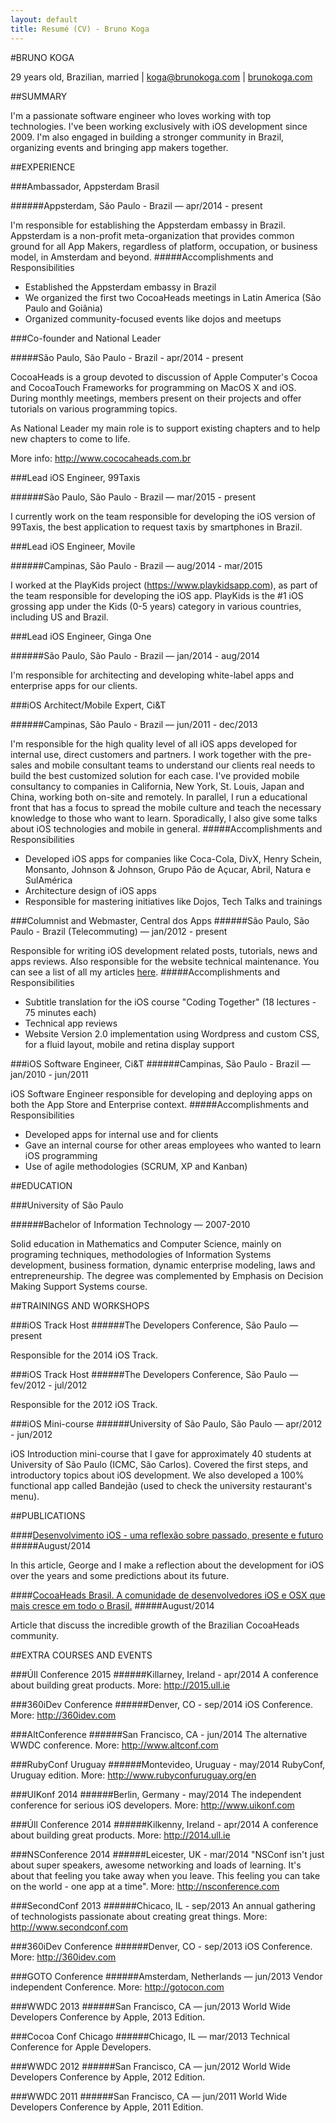 ```yaml
---
layout: default
title: Resumé (CV) - Bruno Koga
---
```


#BRUNO KOGA

29 years old, Brazilian, married | koga@brunokoga.com | [brunokoga.com](http://www.brunokoga.com)

##SUMMARY

I'm a passionate software engineer who loves working with top technologies. I've been working exclusively with iOS development since 2009. I'm also engaged in building a stronger community in Brazil, organizing events and bringing app makers together.

##EXPERIENCE

###Ambassador, Appsterdam Brasil 

######Appsterdam, São Paulo - Brazil — apr/2014 - present

I'm responsible for establishing the Appsterdam embassy in Brazil. Appsterdam is a non-profit meta-organization that provides common ground for all App Makers, regardless of platform, occupation, or business model, in Amsterdam and beyond.
#####Accomplishments and Responsibilities
* Established the Appsterdam embassy in Brazil
* We organized the first two CocoaHeads meetings in Latin America (São Paulo and Goiânia)
* Organized community-focused events like dojos and meetups

###Co-founder and National Leader

#####São Paulo, São Paulo - Brazil - apr/2014 - present

CocoaHeads is a group devoted to discussion of Apple Computer's Cocoa and CocoaTouch Frameworks for programming on MacOS X and iOS. During monthly meetings, members present on their projects and offer tutorials on various programming topics.

As National Leader my main role is to support existing chapters and to help new chapters to come to life.

More info: http://www.cococaheads.com.br

###Lead iOS Engineer, 99Taxis

######São Paulo, São Paulo - Brazil — mar/2015 - present

I currently work on the team responsible for developing the iOS version of 99Taxis, the best application to request taxis by smartphones in Brazil.

###Lead iOS Engineer, Movile

######Campinas, São Paulo - Brazil — aug/2014 - mar/2015

I worked at the PlayKids project (https://www.playkidsapp.com), as part of the team responsible for developing the iOS app. PlayKids is the #1 iOS grossing app under the Kids (0-5 years) category in various countries, including US and Brazil.

###Lead iOS Engineer, Ginga One

######São Paulo, São Paulo - Brazil — jan/2014 - aug/2014

I'm responsible for architecting and developing white-label apps and enterprise apps for our clients.

###iOS Architect/Mobile Expert, Ci&T

######Campinas, São Paulo - Brazil — jun/2011 - dec/2013

I'm responsible for the high quality level of all iOS apps developed for internal use, direct customers and partners. I work together with the pre-sales and mobile consultant teams to understand our clients real needs to build the best customized solution for each case. I've provided mobile consultancy to companies in California, New York, St. Louis, Japan and China, working both on-site and remotely.
In parallel, I run a educational front that has a focus to spread the mobile culture and teach the necessary knowledge to those who want to learn. Sporadically, I also give some talks about iOS technologies and mobile in general.
#####Accomplishments and Responsibilities
* Developed iOS apps for companies like Coca-Cola, DivX, Henry Schein, Monsanto, Johnson & Johnson, Grupo Pão de Açucar, Abril, Natura e SulAmérica
* Architecture design of iOS apps
* Responsible for mastering initiatives like Dojos, Tech Talks and trainings

###Columnist and Webmaster, Central dos Apps
######São Paulo, São Paulo - Brazil (Telecommuting) — jan/2012 - present

Responsible for writing iOS development related posts, tutorials, news and apps reviews.
Also responsible for the website technical maintenance.
You can see a list of all my articles [here](http://www.centraldosapps.com/author/koga/).
#####Accomplishments and Responsibilities
* Subtitle translation for the iOS course "Coding Together" (18 lectures - 75 minutes each)
* Technical app reviews
* Website Version 2.0 implementation using Wordpress and custom CSS, for a fluid layout, mobile and retina display support

###iOS Software Engineer, Ci&T
######Campinas, São Paulo - Brazil — jan/2010 - jun/2011

iOS Software Engineer responsible for developing and deploying apps on both the App Store and Enterprise context.
#####Accomplishments and Responsibilities
* Developed apps for internal use and for clients
* Gave an internal course for other areas employees who wanted to learn iOS programming
* Use of agile methodologies (SCRUM, XP and Kanban)

##EDUCATION

###University of São Paulo

######Bachelor of Information Technology — 2007-2010
                                                                                       
Solid education in Mathematics and Computer Science, mainly on programing techniques, methodologies of Information Systems development, business formation, dynamic enterprise modeling, laws and entrepreneurship.
The degree was complemented by Emphasis on Decision Making Support Systems course.

##TRAININGS AND WORKSHOPS

###iOS Track Host
######The Developers Conference, São Paulo — present

Responsible for the 2014 iOS Track.

###iOS Track Host
######The Developers Conference, São Paulo — fev/2012 - jul/2012

Responsible for the 2012 iOS Track.

###iOS Mini-course
######University of São Paulo, São Paulo — apr/2012 - jun/2012

iOS Introduction mini-course that I gave for approximately 40 students at University of São Paulo (ICMC, São Carlos). Covered the first steps, and introductory topics about iOS development. We also developed a 100% functional app called Bandejão (used to check the university restaurant's menu).

##PUBLICATIONS

####[Desenvolvimento iOS - uma reflexão sobre passado, presente e futuro](http://issuu.com/imasters/docs/rim11-issuu_11/69)
#####August/2014

In this article, George and I make a reflection about the development for iOS over the years and some predictions about its future.

####[CocoaHeads Brasil. A comunidade de desenvolvedores iOS e OSX que mais cresce em todo o Brasil.](http://issuu.com/imasters/docs/rim11-issuu_11/24)
#####August/2014

Article that discuss the incredible growth of the Brazilian CocoaHeads community.

##EXTRA COURSES AND EVENTS

###Úll Conference 2015
######Killarney, Ireland - apr/2014
A conference about building great products. More: http://2015.ull.ie

###360iDev Conference
######Denver, CO - sep/2014
iOS Conference. More: http://360idev.com

###AltConference
######San Francisco, CA - jun/2014
The alternative WWDC conference. More: http://www.altconf.com

###RubyConf Uruguay
######Montevideo, Uruguay - may/2014
RubyConf, Uruguay edition. More: http://www.rubyconfuruguay.org/en

###UIKonf 2014
######Berlin, Germany - may/2014
The independent conference for serious iOS developers. More: http://www.uikonf.com

###Úll Conference 2014
######Kilkenny, Ireland - apr/2014
A conference about building great products. More: http://2014.ull.ie

###NSConference 2014
######Leicester, UK - mar/2014
"NSConf isn't just about super speakers, awesome networking and loads of learning. It's about that feeling you take away when you leave. This feeling you can take on the world - one app at a time". More: http://nsconference.com

###SecondConf 2013
######Chicaco, IL - sep/2013
An annual gathering of technologists passionate about creating great things. More: http://www.secondconf.com

###360iDev Conference
######Denver, CO - sep/2013
iOS Conference. More: http://360idev.com

###GOTO Conference
######Amsterdam, Netherlands — jun/2013
Vendor independent Conference. More: http://gotocon.com

###WWDC 2013
######San Francisco, CA — jun/2013
World Wide Developers Conference by Apple, 2013 Edition.

###Cocoa Conf Chicago
######Chicago, IL — mar/2013
Technical Conference for Apple Developers.

###WWDC 2012
######San Francisco, CA — jun/2012
World Wide Developers Conference by Apple, 2012 Edition.

###WWDC 2011
######San Francisco, CA — jun/2011
World Wide Developers Conference by Apple, 2011 Edition.
